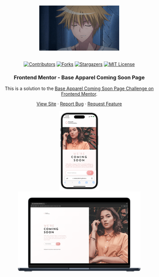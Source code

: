 <br />
<div align="center">
    <img src="./assets/images/200w.gif" alt="Logo">
  </a>
  <br />
  <br />

[![Contributors][contributors-shield]][contributors-url]
[![Forks][forks-shield]][forks-url]
[![Stargazers][stars-shield]][stars-url]
[![MIT License][license-shield]][license-url]

<h3 align="center">Frontend Mentor - Base Apparel Coming Soon Page</h3>


This is a solution to the [Base Apparel Coming Soon Page Challenge on Frontend Mentor](https://www.frontendmentor.io/challenges/base-apparel-coming-soon-page-5d46b47f8db8a7063f9331a0).

  <p align="center">   
    <a href="https://sedaryildirim.github.io/base-apparel-coming-soon-main/">View Site</a>
    ·
    <a href="https://github.com/sedaryildirim/base-apparel-coming-soon-main/issues">Report Bug</a>
    ·
    <a href="https://github.com/sedaryildirim/base-apparel-coming-soon-main/issues">Request Feature</a>
  </p>
</div>

<div align="center">

![Mobile](./assets/images/mobile.png)
![Desktop](./assets/images/desktop.png)
</div>

<!-- MARKDOWN LINKS & IMAGES -->
<!-- https://www.markdownguide.org/basic-syntax/#reference-style-links -->
[contributors-shield]: https://img.shields.io/github/contributors/sedaryildirim/base-apparel-coming-soon-main.svg?style=for-the-badge
[contributors-url]: https://github.com/sedaryildirim/base-apparel-coming-soon-main/graphs/contributors
[forks-shield]: https://img.shields.io/github/forks/sedaryildirim/base-apparel-coming-soon-main.svg?style=for-the-badge
[forks-url]: https://github.com/sedaryildirim/base-apparel-coming-soon-main/network/members
[stars-shield]: https://img.shields.io/github/stars/sedaryildirim/base-apparel-coming-soon-main.svg?style=for-the-badge
[stars-url]: https://github.com/sedaryildirim/base-apparel-coming-soon-main/stargazers
[license-shield]: https://img.shields.io/github/license/sedaryildirim/base-apparel-coming-soon-main.svg?style=for-the-badge
[license-url]: https://github.com/sedaryildirim/base-apparel-coming-soon-main/blob/main/LICENSE.txt
[product-screenshot]: imgs/screenshot.png